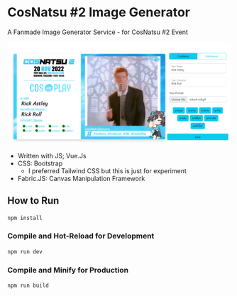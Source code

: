 # CosNatsu #2 Image Generator

A Fanmade Image Generator Service - for CosNatsu #2 Event

![](/img/preview.png)

- Written with JS; Vue.Js
- CSS: Bootstrap
    - I preferred Tailwind CSS but this is just for experiment
- Fabric.JS: Canvas Manipulation Framework

## How to Run

```sh
npm install
```

### Compile and Hot-Reload for Development

```sh
npm run dev
```

### Compile and Minify for Production

```sh
npm run build
```